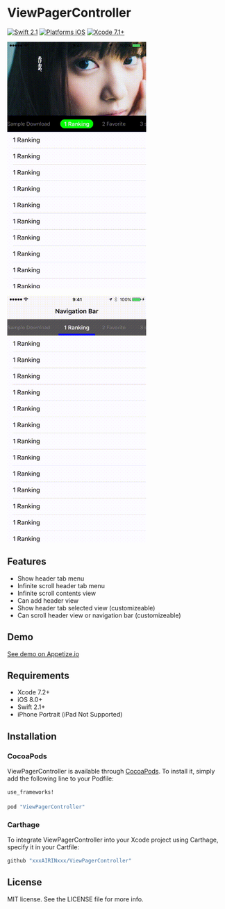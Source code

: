 # ViewPagerController

[![Swift 2.1](https://img.shields.io/badge/Swift-2.1-orange.svg?style=flat)](https://developer.apple.com/swift/)
[![Platforms iOS](https://img.shields.io/badge/Platforms-iOS-lightgray.svg?style=flat)](https://developer.apple.com/swift/)
[![Xcode 7.1+](https://img.shields.io/badge/Xcode-7.1+-blue.svg?style=flat)](https://developer.apple.com/swift/)

![capture1](capture1.gif "capture1")

![capture2](capture2.gif "capture2")

## Features

- Show header tab menu
- Infinite scroll header tab menu
- Infinite scroll contents view
- Can add header view
- Show header tab selected view (customizeable)
- Can scroll header view or navigation bar (customizeable)

## Demo

[See demo on Appetize.io](https://appetize.io/app/gbtduh7bghgt397t0e8hedd9wm?device=iphone5s&scale=75&orientation=portrait&osVersion=9.2)

## Requirements

* Xcode 7.2+
* iOS 8.0+
* Swift 2.1+
* iPhone Portrait (iPad Not Supported)

## Installation

### CocoaPods

ViewPagerController is available through [CocoaPods](http://cocoapods.org). To install
it, simply add the following line to your Podfile:

```ruby
use_frameworks!

pod "ViewPagerController"
```

### Carthage

To integrate ViewPagerController into your Xcode project using Carthage, specify it in your Cartfile:

```ruby
github "xxxAIRINxxx/ViewPagerController"
```

## License

MIT license. See the LICENSE file for more info.
